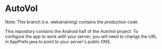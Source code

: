 AutoVol
=======

Note: This branch (i.e. wekatraining) contains the production code.

This repository contains the Android half of the AutoVol project. To configure the app to work with your server, you will need to change the URL in AppPrefs.java to point to your server's public DNS.
